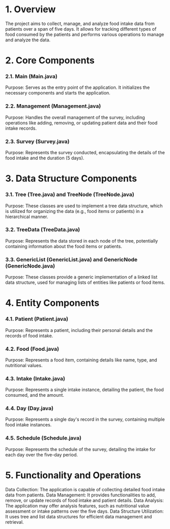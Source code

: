 
# 1. Overview
The project aims to collect, manage, and analyze food intake data from patients over a span of five days. It allows for tracking different types of food consumed by the patients and performs various operations to manage and analyze the data.

# 2. Core Components
### 2.1. Main (Main.java)
Purpose: Serves as the entry point of the application. It initializes the necessary components and starts the application.
### 2.2. Management (Management.java)
Purpose: Handles the overall management of the survey, including operations like adding, removing, or updating patient data and their food intake records.
### 2.3. Survey (Survey.java)
Purpose: Represents the survey conducted, encapsulating the details of the food intake and the duration (5 days).
# 3. Data Structure Components
### 3.1. Tree (Tree.java) and TreeNode (TreeNode.java)
Purpose: These classes are used to implement a tree data structure, which is utilized for organizing the data (e.g., food items or patients) in a hierarchical manner.
### 3.2. TreeData (TreeData.java)
Purpose: Represents the data stored in each node of the tree, potentially containing information about the food items or patients.
### 3.3. GenericList (GenericList.java) and GenericNode (GenericNode.java)
Purpose: These classes provide a generic implementation of a linked list data structure, used for managing lists of entities like patients or food items.
# 4. Entity Components
### 4.1. Patient (Patient.java)
Purpose: Represents a patient, including their personal details and the records of food intake.
### 4.2. Food (Food.java)
Purpose: Represents a food item, containing details like name, type, and nutritional values.
### 4.3. Intake (Intake.java)
Purpose: Represents a single intake instance, detailing the patient, the food consumed, and the amount.
### 4.4. Day (Day.java)
Purpose: Represents a single day's record in the survey, containing multiple food intake instances.
### 4.5. Schedule (Schedule.java)
Purpose: Represents the schedule of the survey, detailing the intake for each day over the five-day period.
# 5. Functionality and Operations
Data Collection: The application is capable of collecting detailed food intake data from patients.
Data Management: It provides functionalities to add, remove, or update records of food intake and patient details.
Data Analysis: The application may offer analysis features, such as nutritional value assessment or intake patterns over the five days.
Data Structure Utilization: It uses tree and list data structures for efficient data management and retrieval.
